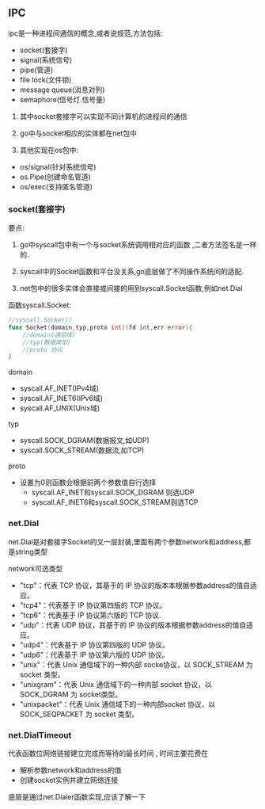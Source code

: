 
## IPC
ipc是一种进程间通信的概念,或者说规范,方法包括:
- socket(套接字)
- signal(系统信号)
- pipe(管道)
- file lock(文件锁)
- message queue(消息对列)
- semaphore(信号灯.信号量)

1) 其中socket套接字可以实现不同计算机的进程间的通信

2) go中与socket相应的实体都在net包中

3) 其他实现在os包中:
- os/signal(针对系统信号)
- os.Pipe(创建命名管道)
- os/exec(支持匿名管道)


### socket(套接字)
要点:
1) go中syscall包中有一个与socket系统调用相对应的函数
,二者方法签名是一样的.
2) syscall中的Socket函数和平台没关系,go底层做了不同操作系统间的适配.

3) net包中的很多实体会直接或间接的用到syscall.Socket函数,例如net.Dial

函数syscall.Socket:
```go
//syscall.Socket()
func Socket(domain,typ,proto int)(fd int,err error){
    //domain(通信域)
    //typ(数据类型)
    //proto 协议
}
```
domain
- syscall.AF_INET(IPv4域)
- syscall.AF_INET6(IPv6域)
- syscall.AF_UNIX(Unix域)

typ
- syscall.SOCK_DGRAM(数据报文,如UDP)
- syscall.SOCK_STREAM(数据流,如TCP)

proto
 - 设置为0则函数会根据前两个参数值自行选择
   - syscall.AF_INET和syscall.SOCK_DGRAM 则选UDP
   - syscall.AF_INET6和syscall.SOCK_STREAM则选TCP



### net.Dial

net.Dial是对套接字Socket的又一层封装,里面有两个参数network和address,都是string类型

network可选类型
- "tcp"：代表 TCP 协议，其基于的 IP 协议的版本本根据参数address的值自适应。                             
- "tcp4"：代表基于 IP 协议第四版的 TCP 协议。
- "tcp6"：代表基于 IP 协议第六版的 TCP 协议.
- "udp"：代表 UDP 协议，其基于的 IP 协议的版本根据参数address的值自适应。                         
- "udp4"：代表基于 IP 协议第四版的 UDP 协议。
- "udp6"：代表基于 IP 协议第六版的 UDP 协议。
- "unix"：代表 Unix 通信域下的一种内部 socke协议，以 SOCK_STREAM 为 socket 类型。
- "unixgram"：代表 Unix 通信域下的一种内部 socket 协议，以 SOCK_DGRAM 为 socket类型。
- "unixpacket"：代表 Unix 通信域下的一种内部socket 协议，以 SOCK_SEQPACKET 为 socket 类型。
             
          
          
### net.DialTimeout

代表函数位网络链接建立完成而等待的最长时间 ,
时间主要花费在
- 解析参数network和address的值
- 创建socket实例并建立网络连接

底层是通过net.Dialer函数实现,应该了解一下                                  